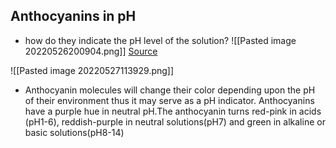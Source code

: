 ## Anthocyanins in pH
- how do they indicate the pH level of the solution?
![[Pasted image 20220526200904.png]]
[Source](https://www.ncbi.nlm.nih.gov/pmc/articles/PMC7504512/)

![[Pasted image 20220527113929.png]]

- Anthocyanin molecules will change their color depending upon the pH of their environment thus it may serve as a pH indicator. Anthocyanins have a purple hue in neutral pH.The anthocyanin turns red-pink in acids (pH1-6), reddish-purple in neutral solutions(pH7) and green in alkaline or basic solutions(pH8-14)